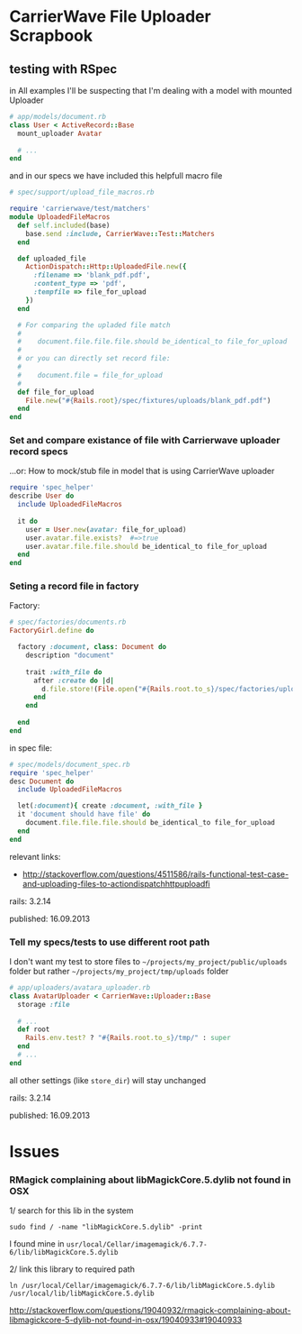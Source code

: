 # CarrierWave File Uploader Scrapbook



## testing with RSpec 

in All examples I'll be suspecting that I'm dealing with a model with mounted Uploader

```ruby
# app/models/document.rb
class User < ActiveRecord::Base
  mount_uploader Avatar
    
  # ...
end

```

and in our specs we have included this helpfull macro file

```ruby
# spec/support/upload_file_macros.rb

require 'carrierwave/test/matchers'
module UploadedFileMacros
  def self.included(base)
    base.send :include, CarrierWave::Test::Matchers
  end

  def uploaded_file
    ActionDispatch::Http::UploadedFile.new({
      :filename => 'blank_pdf.pdf',
      :content_type => 'pdf',
      :tempfile => file_for_upload
    })
  end

  # For comparing the upladed file match
  #
  #    document.file.file.file.should be_identical_to file_for_upload
  # 
  # or you can directly set record file:
  # 
  #    document.file = file_for_upload
  #
  def file_for_upload
    File.new("#{Rails.root}/spec/fixtures/uploads/blank_pdf.pdf")
  end
end
```


### Set and compare existance of file with Carrierwave uploader record specs

...or: How to mock/stub file in model that is using  CarrierWave uploader

```ruby
require 'spec_helper'
describe User do
  include UploadedFileMacros
  
  it do
    user = User.new(avatar: file_for_upload)
    user.avatar.file.exists?  #=>true
    user.avatar.file.file.should be_identical_to file_for_upload
  end
end
```


### Seting a record file in factory

Factory:

```ruby
# spec/factories/documents.rb
FactoryGirl.define do

  factory :document, class: Document do
    description "document"
    
    trait :with_file do
      after :create do |d|
        d.file.store!(File.open("#{Rails.root.to_s}/spec/factories/uploads/blank_pdf.pdf"))
      end
    end
    
  end
end
```

in spec file:

```ruby
# spec/models/document_spec.rb
require 'spec_helper'
desc Document do
  include UploadedFileMacros

  let(:document){ create :document, :with_file }
  it 'document should have file' do
    document.file.file.file.should be_identical_to file_for_upload
  end
end
```


relevant links:

* http://stackoverflow.com/questions/4511586/rails-functional-test-case-and-uploading-files-to-actiondispatchhttpuploadfi


rails: 3.2.14

published: 16.09.2013


### Tell my specs/tests to use different root path

I don't want my test to store files to `~/projects/my_project/public/uploads` folder but
rather `~/projects/my_project/tmp/uploads` folder


```ruby
# app/uploaders/avatara_uploader.rb
class AvatarUploader < CarrierWave::Uploader::Base
  storage :file
  
  # ...
  def root
    Rails.env.test? ? "#{Rails.root.to_s}/tmp/" : super
  end
  # ...
end
```

all other settings (like `store_dir`) will stay unchanged 

rails: 3.2.14

published: 16.09.2013



# Issues 

### RMagick complaining about libMagickCore.5.dylib not found in OSX

1/ search for this lib in the system 

    sudo find / -name "libMagickCore.5.dylib" -print

I found mine in `usr/local/Cellar/imagemagick/6.7.7-6/lib/libMagickCore.5.dylib`

2/ link this library to required path 

    ln /usr/local/Cellar/imagemagick/6.7.7-6/lib/libMagickCore.5.dylib /usr/local/lib/libMagickCore.5.dylib
    
http://stackoverflow.com/questions/19040932/rmagick-complaining-about-libmagickcore-5-dylib-not-found-in-osx/19040933#19040933

